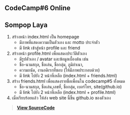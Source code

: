 ## CodeCamp#6 Online

## Sompop Laya
1. สร้างหน้า index.html เป็น homepage 
   * มีภาพที่แสดงความเป็นตัวเอง และ motto ประจำตัว
   * มี link เข้าสู่หน้า profile และ friend 
2. สร้างหน้า profile.html เพื่อแสดงประวัติตัวเอง 
   * มีรูปตัวเอง / avatar และข้อมูลเบื้องต้น เช่น
   * ชื่อ-นามสกุล,​ ชื่อเล่น, ชื่อกลุ่ม,​ ภูมิลำเนา, 
   * ความถนัด, งานอดิเรกที่ชอบ (ให้มีภาพประกอบด้วย)
   * มี link ไปยัง 2 หน้าที่เหลือ (index.html + friends.html)
3. สร้าง friends.html เพื่อแสดงรายชื่อเพื่อนใน codecamp#5 ทั้งหมด
   * ชื่อ-นามสกุล,​ ชื่อเล่น,เลขที่, ชื่อกลุ่ม,​ เบอร์โทร, site(github.io) 
   * มี link ไปยัง 2 หน้าที่เหลือ (index.html + profile.html)
4. เมื่อเรียบร้อยแล้ว ให้ส่ง web site นี้ขึ้น github.io ของตัวเอง


> [**View SourceCode**](https://sompopla.github.io/01_HTML/home_work_01/index.html) 
